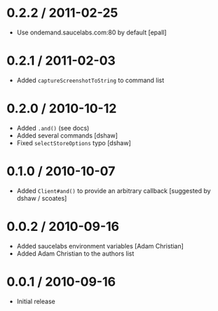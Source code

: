 
0.2.2 / 2011-02-25 
==================

  * Use ondemand.saucelabs.com:80 by default [epall]

0.2.1 / 2011-02-03 
==================

  * Added `captureScreenshotToString` to command list

0.2.0 / 2010-10-12 
==================

  * Added `.and()` (see docs)
  * Added several commands [dshaw]
  * Fixed `selectStoreOptions` typo [dshaw]

0.1.0 / 2010-10-07 
==================

  * Added `Client#and()` to provide an arbitrary callback [suggested by dshaw / scoates]

0.0.2 / 2010-09-16 
==================

  * Added saucelabs environment variables [Adam Christian]
  * Added Adam Christian to the authors list

0.0.1 / 2010-09-16 
==================

  * Initial release
